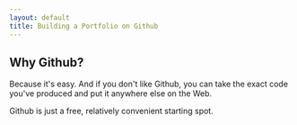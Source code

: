 ```yaml
---
layout: default
title: Building a Portfolio on Github
---
```



## Why Github?

Because it's easy. And if you don't like Github, you can take the exact code you've produced and put it anywhere else on the Web. 

Github is just a free, relatively convenient starting spot.


